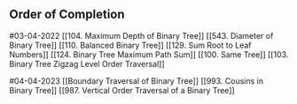 
## Order of Completion
#03-04-2022 
[[104. Maximum Depth of Binary Tree]]
[[543. Diameter of Binary Tree]]
[[110. Balanced Binary Tree]]
[[129. Sum Root to Leaf Numbers]]
[[124. Binary Tree Maximum Path Sum]]
[[100. Same Tree]]
[[103. Binary Tree Zigzag Level Order Traversal]]

#04-04-2023 
[[Boundary Traversal of Binary Tree]]
[[993. Cousins in Binary Tree]]
[[987. Vertical Order Traversal of a Binary Tree]]

